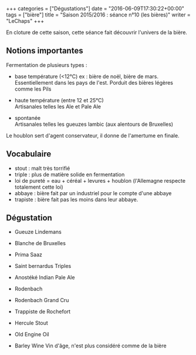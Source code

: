 +++
categories = ["Dégustations"]
date = "2016-06-09T17:30:22+00:00"
tags = ["bière"]
title = "Saison 2015/2016 : séance n°10 (les bières)"
writer = "LeChaps"
+++

En cloture de cette saison, cette séance fait découvrir l'univers de la bière.

## Notions importantes

Fermentation de plusieurs types :

* base température  (<12°C)
ex : bière de noël, bière de mars.
Essentiellement dans les pays de l'est. Porduit des bières légères comme les Pils

* haute température (entre 12 et 25°C)  
Artisanales telles les Ale et Pale Ale

* spontanée  
Artisanales telles les gueuzes lambic (aux alentours de Bruxelles)

Le houblon sert d'agent conservateur, il donne de l'amertume en finale.

## Vocabulaire

* stout : malt très torrifié
* triple : plus de matière solide en fermentation
* loi de pureté  = eau + céréal + levures + houblon (l'Allemagne respecte totalement cette loi)
* abbaye : bière fait par un industriel pour le compte d'une abbaye
* trapiste : bière fait pas les moins dans leur abbaye.

## Dégustation

* Gueuze Lindemans

* Blanche de Bruxelles <i class="fa fa-plus-circle"></i>

* Prima Saaz

* Saint bernardus Triples

* Anostéké Indian Pale Ale <i class="fa fa-plus-circle"></i>

* Rodenbach <i class="fa fa-plus-circle"></i>

* Rodenbach Grand Cru

* Trappiste de Rochefort

* Hercule Stout

* Old Engine Oil <i class="fa fa-minus-circle"></i>

* Barley Wine
Vin d'âge, n'est plus considéré comme de la bière